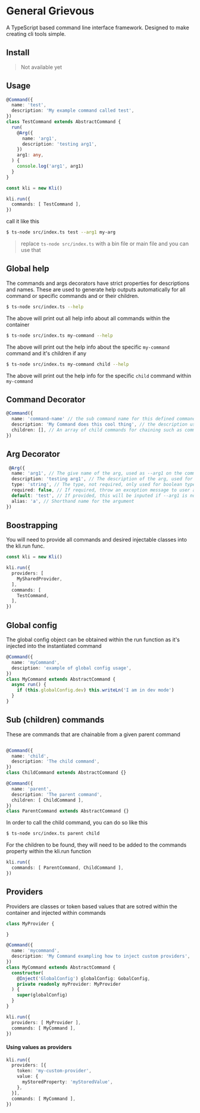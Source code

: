 # General Grievous

A TypeScript based command line interface framework. Designed to make creating cli tools simple.

## Install

> Not available yet
## Usage

```ts
@Command({
  name: 'test',
  description: 'My example command called test',
})
class TestCommand extends AbstractCommand {
  run(
    @Arg({
      name: 'arg1',
      description: 'testing arg1',
    })
    arg1: any,
  ) {
    console.log('arg1', arg1)
  }
}

const kli = new Kli()

kli.run({
  commands: [ TestCommand ],
})

```

call it like this

```bash
$ ts-node src/index.ts test --arg1 my-arg
```
> replace `ts-node src/index.ts` with a bin file or main file and you can use that

## Global help 

The commands and args decorators have strict properties for descriptions and names. These are used to generate help outputs automatically for all command or specific commands and or their children.

```bash
$ ts-node src/index.ts --help
```
The above will print out all help info about all commands within the container

```bash
$ ts-node src/index.ts my-command --help
```
The above will print out the help info about the specific `my-command` command and it's children if any

```bash
$ ts-node src/index.ts my-command child --help
```
The above will print out the help info for the specific `child` command within `my-command`

## Command Decorator

```ts
@Command({
  name: 'command-name' // the sub command name for this defined command
  description: 'My Command does this cool thing', // the description used for help of this particular command
  children: [], // An array of child commands for chaining such as command-name sub-command, sub-command's class with be defined here
})
```

## Arg Decorator
```ts
 @Arg({
  name: 'arg1', // The give name of the arg, used as --arg1 on the command line
  description: 'testing arg1', // The description of the arg, used for help output of this particular command
  type: 'string', // The type, not required, only used for boolean types
  required: false, // If required, throw an exception message to user and prevent calling
  default: 'test', // If provided, this will be inputed if --arg1 is not provided
  alias: 'a', // Shorthand name for the argument
})
```

## Boostrapping

You will need to provide all commands and desired injectable classes into the kli.run func.

```ts
const kli = new Kli()

kli.run({
  providers: [
    MySharedProvider,
  ],
  commands: [
    TestCommand,
  ],
})
```

## Global config

The global config object can be obtained within the run function as it's injected into the instantiated command

```ts
@Command({
  name: 'myCommand',
  desciption: 'example of global config usage',
})
class MyCommand extends AbstractCommand {
  async run() {
    if (this.globalConfig.dev) this.writeLn('I am in dev mode')
  }
}
```

## Sub (children) commands

These are commands that are chainable from a given parent command

```ts

@Command({
  name: 'child',
  description: 'The child command',
})
class ChildCommand extends AbstractCommand {}

@Command({
  name: 'parent',
  description: 'The parent command',
  children: [ ChildCommand ],
})
class ParentCommand extends AbstractCommand {}

```
In order to call the child command, you can do so like this 

```bash
$ ts-node src/index.ts parent child
```

For the children to be found, they will need to be added to the commands property within the kli.run function

```ts
kli.run({
  commands: [ ParentCommand, ChildCommand ],
})
```

## Providers 

Providers are classes or token based values that are sotred within the container and injected within commands

```ts
class MyProvider {

}

@Command({
  name: 'mycommand',
  description: 'My Command exampling how to inject custom providers',
})
class MyCommand extends AbstractCommand {
  constructor(
    @Inject('GlobalConfig') globalConfig: GobalConfig,
    private readonly myProvider: MyProvider
  ) {
    super(globalConfig)
  }
}

kli.run({
  providers: [ MyProvider ],
  commands: [ MyCommand ],
})

```

#### Using values as providers

```ts
kli.run({
  providers: [{
    token: 'my-custom-provider',
    value: {
      myStoredProperty: 'myStoredValue',
    },
  }],
  commands: [ MyCommand ],
})
```